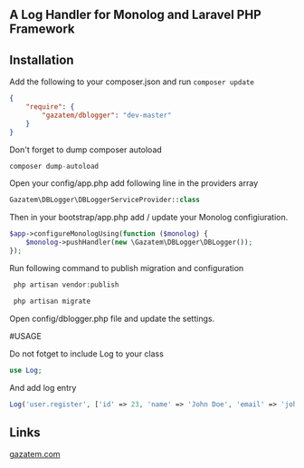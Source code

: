 ## A Log Handler for Monolog and Laravel PHP Framework


## Installation

Add the following to your composer.json and run `composer update`

```json
{
    "require": {
        "gazatem/dblogger": "dev-master"
    }
}
```

Don't forget to dump composer autoload

```php
composer dump-autoload
```

Open your config/app.php add following line in the providers array

```php
Gazatem\DBLogger\DBLoggerServiceProvider::class
```

Then in your bootstrap/app.php add / update your Monolog configiuration.

```php
$app->configureMonologUsing(function ($monolog) {
    $monolog->pushHandler(new \Gazatem\DBLogger\DBLogger());
});
```


Run following command to publish migration and configuration


```php
 php artisan vendor:publish
```


```php
 php artisan migrate
```




Open config/dblogger.php file and update the settings.

#USAGE

Do not fotget to include Log to your class

```php
use Log;
```

And add log entry
```php
Log('user.register', ['id' => 23, 'name' => 'John Doe', 'email' => 'john@example.com']);
```


## Links
[gazatem.com](https://www.gazatem.com)
